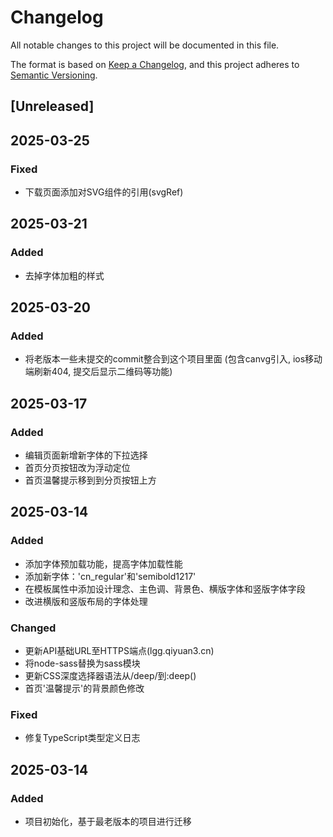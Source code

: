 # Changelog

All notable changes to this project will be documented in this file.

The format is based on [Keep a Changelog](https://keepachangelog.com/en/1.0.0/),
and this project adheres to [Semantic Versioning](https://semver.org/spec/v2.0.0.html).

## [Unreleased]

## 2025-03-25

### Fixed
- 下载页面添加对SVG组件的引用(svgRef)

## 2025-03-21

### Added
- 去掉字体加粗的样式

## 2025-03-20

### Added
- 将老版本一些未提交的commit整合到这个项目里面 (包含canvg引入, ios移动端刷新404, 提交后显示二维码等功能)

## 2025-03-17

### Added
- 编辑页面新增新字体的下拉选择
- 首页分页按钮改为浮动定位
- 首页温馨提示移到到分页按钮上方

## 2025-03-14

### Added
- 添加字体预加载功能，提高字体加载性能
- 添加新字体：'cn_regular'和'semibold1217'
- 在模板属性中添加设计理念、主色调、背景色、横版字体和竖版字体字段
- 改进横版和竖版布局的字体处理

### Changed
- 更新API基础URL至HTTPS端点(lgg.qiyuan3.cn)
- 将node-sass替换为sass模块
- 更新CSS深度选择器语法从/deep/到:deep()
- 首页'温馨提示'的背景颜色修改

### Fixed
- 修复TypeScript类型定义日志

## 2025-03-14
### Added
- 项目初始化，基于最老版本的项目进行迁移